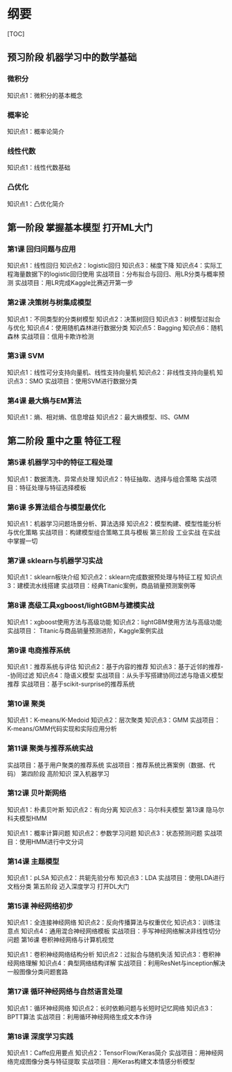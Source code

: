 # 纲要

[TOC]

## 预习阶段 机器学习中的数学基础

### 微积分
知识点1：微积分的基本概念
### 概率论
知识点1：概率论简介
### 线性代数
知识点1：线性代数基础
### 凸优化
知识点1：凸优化简介
## 第一阶段 掌握基本模型 打开ML大门

### 第1课 回归问题与应用

知识点1：线性回归
知识点2：logistic回归
知识点3：梯度下降
知识点4：实际工程海量数据下的logistic回归使用
实战项目：分布拟合与回归、用LR分类与概率预测
实战项目：用LR完成Kaggle比赛迈开第一步

### 第2课 决策树与树集成模型

知识点1：不同类型的分类树模型
知识点2：决策树回归
知识点3：树模型过拟合与优化
知识点4：使用随机森林进行数据分类
知识点5：Bagging
知识点6：随机森林
实战项目：信用卡欺诈检测

### 第3课 SVM

知识点1：线性可分支持向量机、线性支持向量机
知识点2：非线性支持向量机
知识点3：SMO
实战项目：使用SVM进行数据分类
### 第4课 最大熵与EM算法

知识点1：熵、相对熵、信息增益
知识点2：最大熵模型、IIS、GMM

## 第二阶段 重中之重 特征工程

### 第5课 机器学习中的特征工程处理

知识点1：数据清洗、异常点处理
知识点2：特征抽取、选择与组合策略
实战项目：特征处理与特征选择模板

### 第6课 多算法组合与模型最优化

知识点1：机器学习问题场景分析、算法选择
知识点2：模型构建、模型性能分析与优化策略
实战项目：构建模型组合策略工具与模板
第三阶段 工业实战 在实战中掌握一切

### 第7课 sklearn与机器学习实战

知识点1：sklearn板块介绍
知识点2：sklearn完成数据预处理与特征工程
知识点3：建模流水线搭建
实战项目：经典Titanic案例，商品销量预测案例等
### 第8课 高级工具xgboost/lightGBM与建模实战

知识点1：xgboost使用方法与高级功能
知识点2：lightGBM使用方法与高级功能
实战项目： Titanic与商品销量预测进阶，Kaggle案例实战
 
### 第9课 电商推荐系统

知识点1：推荐系统与评估
知识点2：基于内容的推荐
知识点3：基于近邻的推荐--协同过滤
知识点4：隐语义模型
实战项目：从头手写搭建协同过滤与隐语义模型推荐
实战项目：基于scikit-surprise的推荐系统
### 第10课 聚类

知识点1：K-means/K-Medoid
知识点2：层次聚类
知识点3：GMM
实战项目：K-means/GMM代码实现和实际应用分析

### 第11课 聚类与推荐系统实战

实战项目：基于用户聚类的推荐系统
实战项目：推荐系统比赛案例（数据、代码）
第四阶段 高阶知识 深入机器学习

### 第12课 贝叶斯网络

知识点1：朴素贝叶斯
知识点2：有向分离
知识点3：马尔科夫模型
第13课 隐马尔科夫模型HMM

知识点1：概率计算问题
知识点2：参数学习问题
知识点3：状态预测问题
实战项目：使用HMM进行中文分词
### 第14课 主题模型

知识点1：pLSA
知识点2：共轭先验分布
知识点3：LDA
实战项目：使用LDA进行文档分类
第五阶段 迈入深度学习 打开DL大门

### 第15课 神经网络初步

知识点1：全连接神经网络
知识点2：反向传播算法与权重优化
知识点3：训练注意点
知识点4：通用混合神经网络模板
实战项目：手写神经网络解决非线性切分问题
第16课 卷积神经网络与计算机视觉

知识点1：卷积神经网络结构分析
知识点2：过拟合与随机失活
知识点3：卷积神经网络理解
知识点4：典型网络结构详解
实战项目：利用ResNet与inception解决一般图像分类问题套路
### 第17课 循环神经网络与自然语言处理

知识点1：循环神经网络
知识点2：长时依赖问题与长短时记忆网络
知识点3：BPTT算法
实战项目：利用循环神经网络生成文本作诗

### 第18课 深度学习实践

知识点1：Caffe应用要点
知识点2：TensorFlow/Keras简介
实战项目：用神经网络完成图像分类与特征提取
实战项目：用Keras构建文本情感分析模型